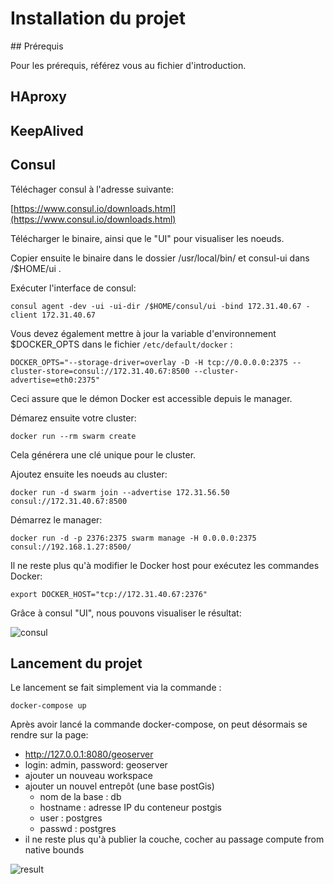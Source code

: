 
# Installation du projet

## Prérequis

Pour les prérequis, référez vous au fichier d'introduction.

## HAproxy



## KeepAlived



## Consul

Téléchager consul à l'adresse suivante:

[https://www.consul.io/downloads.html](https://www.consul.io/downloads.html)

Télécharger le binaire, ainsi que le "UI" pour visualiser les noeuds.

Copier ensuite le binaire dans le dossier /usr/local/bin/ et consul-ui dans /$HOME/ui .

Exécuter l'interface de consul:

`consul agent -dev -ui -ui-dir /$HOME/consul/ui -bind 172.31.40.67 -client 172.31.40.67`

Vous devez également mettre à jour la variable d'environnement $DOCKER_OPTS dans le fichier `/etc/default/docker` : 

`DOCKER_OPTS="--storage-driver=overlay -D -H tcp://0.0.0.0:2375 --cluster-store=consul://172.31.40.67:8500 --cluster-advertise=eth0:2375"`

Ceci assure que le démon Docker est accessible depuis le manager.

Démarez ensuite votre cluster:

`docker run --rm swarm create`

Cela générera une clé unique pour le cluster.

Ajoutez ensuite les noeuds au cluster:

`docker run -d swarm join --advertise 172.31.56.50 consul://172.31.40.67:8500`

Démarrez le manager: 

`docker run -d -p 2376:2375 swarm manage -H 0.0.0.0:2375 consul://192.168.1.27:8500/`

Il ne reste plus qu'à modifier le Docker host pour exécutez les commandes Docker:

`export DOCKER_HOST="tcp://172.31.40.67:2376"`

Grâce à consul "UI", nous pouvons visualiser le résultat:

![consul](../master/diagrammes/consul.png)

## Lancement du projet

Le lancement se fait simplement via la commande : 

`docker-compose up`


Après avoir lancé la commande docker-compose, on peut désormais se rendre sur la page: 
* http://127.0.0.1:8080/geoserver
* login: admin, password: geoserver
* ajouter un nouveau workspace
* ajouter un nouvel entrepôt (une base postGis)
	* nom de la base : db
	* hostname : adresse IP du conteneur postgis
	* user : postgres
	* passwd : postgres
* il ne reste plus qu'à publier la couche, cocher au passage compute from native bounds

![result](../master/diagrammes/result.png)



